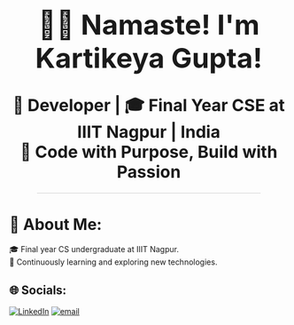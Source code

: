 
<h1 align="center" style="font-size: 50px;"> 🙏🏻 Namaste! I'm Kartikeya Gupta!</h1>

<p align="center">
  <strong style="font-size: 30px;">🚀 Developer | 🎓 Final Year CSE at IIIT Nagpur | India <br> 🌸 Code with Purpose, Build with Passion</strong>
  <strong style="font-size: 30px;"></strong>
</p>

<!-- Slim grey line -->
<hr style="border: 0; height: 1px; background-color: #d3d3d3; width: 80%; margin: 20px auto;"/>

# 💫 About Me:
🎓   Final year CS undergraduate at IIIT Nagpur.<br>🌱   Continuously learning and exploring new technologies.


## 🌐 Socials:
[![LinkedIn](https://img.shields.io/badge/LinkedIn-%230077B5.svg?logo=linkedin&logoColor=white)](https://linkedin.com/in/in/thekartikeyagupta-70055725k) [![email](https://img.shields.io/badge/Email-D14836?logo=gmail&logoColor=white)](mailto:kartikeyagupta720@gmail.com) 


<!-- Proudly created with GPRM ( https://gprm.itsvg.in ) -->
